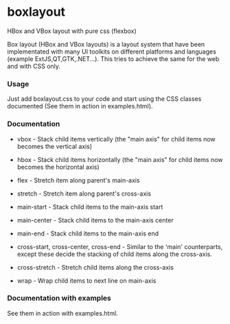 # boxlayout
HBox and VBox layout with pure css (flexbox)

Box layout (HBox and VBox layouts) is a layout system that have been implementated with many UI toolkits on different platforms and languages (example ExtJS,QT,GTK,.NET...).
This tries to achieve the same for the web and with CSS only.

### Usage

Just add boxlayout.css to your code and start using the CSS classes documented (See them in action in examples.html).

### Documentation

- vbox - Stack child items vertically (the "main axis" for child items now becomes the vertical axis)
- hbox - Stack child items horizontally (the "main axis" for child items now becomes the horizontal axis)
- flex - Stretch item along parent's main-axis
- stretch - Stretch item along parent's cross-axis


- main-start - Stack child items to the main-axis start
- main-center - Stack child items to the main-axis center
- main-end - Stack child items to the main-axis end
- cross-start, cross-center, cross-end - Similar to the 'main' counterparts, except these decide the stacking of child items along the cross-axis.


- cross-stretch - Stretch child items along the cross-axis
- wrap - Wrap child items to next line on main-axis


### Documentation with examples
See them in action with examples.html.

